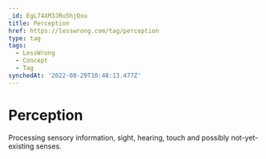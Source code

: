 ```yaml
---
_id: EgL74XM3JRu5hjQxu
title: Perception
href: https://lesswrong.com/tag/perception
type: tag
tags:
  - LessWrong
  - Concept
  - Tag
synchedAt: '2022-08-29T10:48:13.477Z'
---
```

# Perception

Processing sensory information, sight, hearing, touch and possibly not-yet-existing senses.